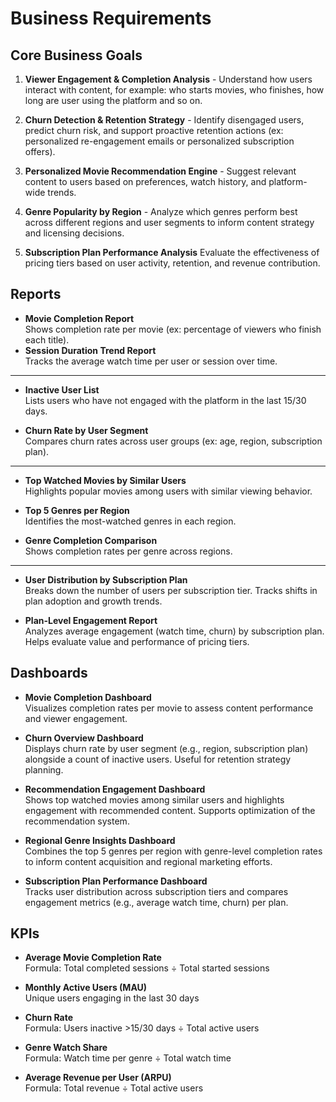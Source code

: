 # Business Requirements

## Core Business Goals

1. **Viewer Engagement & Completion Analysis** - Understand how users interact with content, for example: who starts movies, who finishes, how long are user using the platform and so on.

2. **Churn Detection & Retention Strategy** - Identify disengaged users, predict churn risk, and support proactive retention actions (ex: personalized re-engagement emails or personalized subscription offers).

3. **Personalized Movie Recommendation Engine** - Suggest relevant content to users based on preferences, watch history, and platform-wide trends.

4. **Genre Popularity by Region** - Analyze which genres perform best across different regions and user segments to inform content strategy and licensing decisions.

5. **Subscription Plan Performance Analysis**
   Evaluate the effectiveness of pricing tiers based on user activity, retention, and revenue contribution.

## Reports

- **Movie Completion Report**  
  Shows completion rate per movie (ex: percentage of viewers who finish each title).
- **Session Duration Trend Report**  
  Tracks the average watch time per user or session over time.

---

- **Inactive User List**  
  Lists users who have not engaged with the platform in the last 15/30 days.

- **Churn Rate by User Segment**  
  Compares churn rates across user groups (ex: age, region, subscription plan).

---

- **Top Watched Movies by Similar Users**  
  Highlights popular movies among users with similar viewing behavior.

- **Top 5 Genres per Region**  
  Identifies the most-watched genres in each region.

- **Genre Completion Comparison**  
  Shows completion rates per genre across regions.

---

- **User Distribution by Subscription Plan**  
  Breaks down the number of users per subscription tier. Tracks shifts in plan adoption and growth trends.

- **Plan-Level Engagement Report**  
  Analyzes average engagement (watch time, churn) by subscription plan. Helps evaluate value and performance of pricing tiers.

## Dashboards

- **Movie Completion Dashboard**  
  Visualizes completion rates per movie to assess content performance and viewer engagement.

- **Churn Overview Dashboard**  
  Displays churn rate by user segment (e.g., region, subscription plan) alongside a count of inactive users. Useful for retention strategy planning.

- **Recommendation Engagement Dashboard**  
  Shows top watched movies among similar users and highlights engagement with recommended content. Supports optimization of the recommendation system.

- **Regional Genre Insights Dashboard**  
  Combines the top 5 genres per region with genre-level completion rates to inform content acquisition and regional marketing efforts.

- **Subscription Plan Performance Dashboard**  
  Tracks user distribution across subscription tiers and compares engagement metrics (e.g., average watch time, churn) per plan.

## KPIs

- **Average Movie Completion Rate**  
  Formula: Total completed sessions ÷ Total started sessions

- **Monthly Active Users (MAU)**  
  Unique users engaging in the last 30 days

- **Churn Rate**  
  Formula: Users inactive >15/30 days ÷ Total active users

- **Genre Watch Share**  
  Formula: Watch time per genre ÷ Total watch time

- **Average Revenue per User (ARPU)**  
  Formula: Total revenue ÷ Total active users
